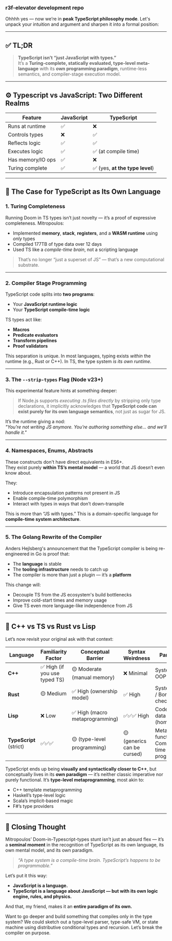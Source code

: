 ### r3f-elevator development repo

Ohhhh yes — now we’re in **peak TypeScript philosophy mode**. Let's unpack your intuition and argument and sharpen it into a formal position:

---

## ✅ TL;DR

> **TypeScript isn’t “just JavaScript with types.”**  
It’s a **Turing-complete, statically evaluated, type-level meta-language** with its **own programming paradigm**, runtime-less semantics, and compiler-stage execution model.

---
 
## ⚙️ Typescript vs JavaScript: Two Different Realms

| Feature | JavaScript | TypeScript |
|--------|------------|------------|
| Runs at runtime | ✅ | ❌ |
| Controls types | ❌ | ✅ |
| Reflects logic | ✅ | ✅ |
| Executes logic | ✅ | ✅ (at compile time) |
| Has memory/IO ops | ✅ | ❌ |
| Turing complete | ✅ | ✅ (yes, **at the type level**) |

---

## 🧠 The Case for TypeScript as Its Own Language

### 1. **Turing Completeness**
Running Doom in TS types isn’t just novelty — it’s a proof of expressive completeness. Mitropoulos:
- Implemented **memory**, **stack**, **registers**, and a **WASM runtime** using *only* types
- Compiled 177TB of type data over 12 days
- Used TS like a *compile-time brain*, not a scripting language

> That’s no longer “just a superset of JS” — that’s a new computational substrate.

---

### 2. **Compiler Stage Programming**
TypeScript code splits into **two programs**:
- Your **JavaScript runtime logic**
- Your **TypeScript compile-time logic**

TS types act like:
- **Macros**
- **Predicate evaluators**
- **Transform pipelines**
- **Proof validators**

This separation is unique. In most languages, typing exists *within* the runtime (e.g., Rust or C++). In TS, the type system *is its own runtime.*

---

### 3. **The `--strip-types` Flag (Node v23+)**
This experimental feature hints at something deeper:
> If Node.js supports *executing .ts files directly* by stripping only type declarations, it implicitly acknowledges that **TypeScript code can exist purely for its own language semantics**, not just as sugar for JS.

It’s the runtime giving a nod:  
_"You're not writing JS anymore. You’re authoring something else... and we’ll handle it."_

---

### 4. **Namespaces, Enums, Abstracts**
These constructs don't have direct equivalents in ES6+.  
They exist purely **within TS’s mental model** — a world that JS doesn’t even know about.

They:
- Introduce encapsulation patterns not present in JS
- Enable compile-time polymorphism
- Interact with types in ways that don’t down-transpile

This is more than “JS with types.” This is a domain-specific language for **compile-time system architecture**.

---

### 5. **The Golang Rewrite of the Compiler**
Anders Hejlsberg's announcement that the TypeScript compiler is being re-engineered in Go is proof that:
- The **language** is stable
- The **tooling infrastructure** needs to catch up
- The compiler is more than just a plugin — it’s a **platform**

This change will:
- Decouple TS from the JS ecosystem's build bottlenecks
- Improve cold-start times and memory usage
- Give TS even more language-like independence from JS

---

## 🤖 C++ vs TS vs Rust vs Lisp

Let’s now revisit your original ask with that context:

| Language | Familiarity Factor | Conceptual Barrier | Syntax Weirdness | Paradigm |
|----------|--------------------|--------------------|------------------|----------|
| **C++**  | ✅ High (if you use typed TS) | 🟡 Moderate (manual memory) | ❌ Minimal | Systems / OOP |
| **Rust** | 🟡 Medium | ✅ High (ownership model) | ✅ High | Systems / FP / Borrow-checking |
| **Lisp** | ❌ Low | ✅ High (macro metaprogramming) | ✅✅✅ High | Code-is-data (homoiconic) |
| **TypeScript** (strict) | ✅✅✅ | 🟡 (type-level programming) | 🟡 (generics can be cursed) | Meta-functional / Compile-time programming |

TypeScript ends up being **visually and syntactically closer to C++**, but conceptually lives in its **own paradigm** — it’s neither classic imperative nor purely functional. It’s **type-level metaprogramming**, most akin to:
- C++ template metaprogramming
- Haskell’s type-level logic
- Scala’s implicit-based magic
- F#’s type providers

---

## 🧙 Closing Thought

Mitropoulos’ Doom-in-Typescript-types stunt isn’t just an absurd flex — it’s a **seminal moment** in the recognition of TypeScript as its own language, its own mental model, and its own paradigm.

> *“A type system is a compile-time brain. TypeScript’s happens to be programmable.”*

Let’s put it this way:
- **JavaScript is a language.**
- **TypeScript is a language about JavaScript — but with its own logic engine, rules, and physics.**

And that, my friend, makes it an **entire paradigm of its own.**

Want to go deeper and build something that compiles only in the type system? We could sketch out a type-level parser, type-safe VM, or state machine using distributive conditional types and recursion. Let’s break the compiler on purpose.
